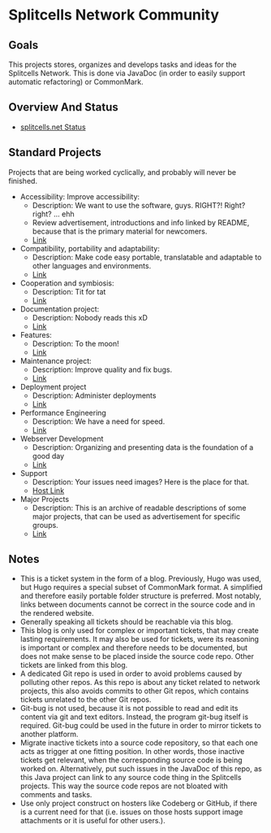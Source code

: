 # Splitcells Network Community
## Goals
This projects stores, organizes and develops tasks and ideas for the Splitcells Network.
This is done via JavaDoc (in order to easily support automatic refactoring) or CommonMark.
## Overview And Status
* [splitcells.net Status](https://splitcells.net/net/splitcells/network/status.html)
## Standard Projects
Projects that are being worked cyclically, and probably will never be finished.
* Accessibility: Improve accessibility:
    * Description: We want to use the software, guys. RIGHT?! Right? right? ... ehh
    * Review advertisement, introductions and info linked by README,
      because that is the primary material for newcomers.
    * [Link](./src/main/md/net/splitcells/network/community/accessibility/index.md)
* Compatibility, portability and adaptability:
    * Description: Make code easy portable, translatable and adaptable to other languages and environments.
    * [Link](./src/main/md/net/splitcells/network/community/compatibility-portability-and-adaptability/index.md)
* Cooperation and symbiosis:
    * Description: Tit for tat
    * [Link](./src/main/md/net/splitcells/network/community/cooperation-and-symbiosis/index.md)
* Documentation project:
    * Description: Nobody reads this xD
    * [Link](./src/main/md/net/splitcells/network/community/documentation/index.md)
* Features:
    * Description: To the moon!
    * [Link](./src/main/md/net/splitcells/network/community/features/index.md)
* Maintenance project:
    * Description: Improve quality and fix bugs.
    * [Link](./src/main/md/net/splitcells/network/community/maintenance/index.md)
* Deployment project
    * Description: Administer deployments
    * [Link](./src/main/md/net/splitcells/network/community/deployment/index.md)
* Performance Engineering 
    * Description: We have a need for speed.
    * [Link](./src/main/md/net/splitcells/network/community/performance-engineering/index.md)
* Webserver Development
    * Description: Organizing and presenting data is the foundation of a good day
    * [Link](./src/main/md/net/splitcells/network/community/webserver-development/index.md)
* Support
    * Description: Your issues need images? Here is the place for that. 
    * [Host Link](https://codeberg.org/splitcells-net/net.splitcells.network.community/projects/8592)
* Major Projects
    * Description: This is an archive of readable descriptions of some major projects,
      that can be used as advertisement for specific groups.
    * [Link](./src/main/md/net/splitcells/network/community/projects) 
## Notes
* This is a ticket system in the form of a blog.
  Previously, Hugo was used, but Hugo requires a special subset of CommonMark format.
  A simplified and therefore easily portable folder structure is preferred.
  Most notably, links between documents cannot be correct in the source code and in the rendered website.
* Generally speaking all tickets should be reachable via this blog.
* This blog is only used for complex or important tickets, that may create lasting requirements.
  It may also be used for tickets, were its reasoning is important or complex and therefore needs to be documented,
  but does not make sense to be placed inside the source code repo.
  Other tickets are linked from this blog.
* A dedicated Git repo is used in order to avoid problems caused by polluting other repos.
  As this repo is about any ticket related to network projects,
  this also avoids commits to other Git repos,
  which contains tickets unrelated to the other Git repos.
* Git-bug is not used,
  because it is not possible to read and edit its content via git and text editors.
  Instead, the program git-bug itself is required.
  Git-bug could be used in the future in order to mirror tickets to another platform.
* Migrate inactive tickets into a source code repository,
  so that each one acts as trigger at one fitting position.
  In other words, those inactive tickets get relevant, when the corresponding source code is being worked on.
  Alternatively, put such issues in the JavaDoc of this repo,
  as this Java project can link to any source code thing in the Splitcells projects.
  This way the source code repos are not bloated with comments and tasks.
* Use only project construct on hosters like Codeberg or GitHub,
  if there is a current need for that
  (i.e. issues on those hosts support image attachments or it is useful for other users.).